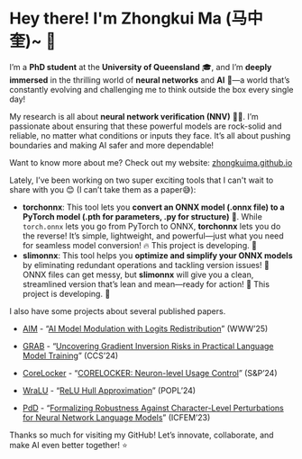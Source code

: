 # Hey there! I'm Zhongkui Ma (马中奎)~ 👋

I’m a **PhD student** at the **University of Queensland** 🎓, and I’m **deeply immersed** in the thrilling world of **neural networks** and **AI** 🤖—a world that’s constantly evolving and challenging me to think outside the box every single day!

My research is all about **neural network verification (NNV)** 🧠💪. I’m passionate about ensuring that these powerful models are rock-solid and reliable, no matter what conditions or inputs they face. It’s all about pushing boundaries and making AI safer and more dependable!



Want to know more about me? Check out my website: [zhongkuima.github.io](https://zhongkuima.github.io/)



Lately, I’ve been working on two super exciting tools that I can't wait to share with you 😊 (I can’t take them as a paper😅):

- **torchonnx**: This tool lets you **convert an ONNX model (.onnx file) to a PyTorch model (.pth for parameters, .py for structure)** 🔄. While `torch.onnx` lets you go from PyTorch to ONNX, **torchonnx** lets you do the reverse! It’s simple, lightweight, and powerful—just what you need for seamless model conversion! 🔥 This project is developing. 🫵
- **slimonnx**: This tool helps you **optimize and simplify your ONNX models** by eliminating redundant operations and tackling version issues! 🚀 ONNX files can get messy, but **slimonnx** will give you a clean, streamlined version that’s lean and mean—ready for action! 💪 This project is developing. 🫵



I also have some projects about several published papers.

- [AIM](https://github.com/UQ-Trust-Lab/AIM) - “[AI Model Modulation with Logits Redistribution](https://openreview.net/forum?id=lOSomJvrc5#discussion)” (WWW’25)
- [GRAB](https://github.com/UQ-Trust-Lab/GRAB) - “[Uncovering Gradient Inversion Risks in Practical Language Model Training](https://dl.acm.org/doi/abs/10.1145/3658644.3690292)” (CCS’24)

- [CoreLocker](https://github.com/CoreLocker/CoreLocker) - “[CORELOCKER: Neuron-level Usage Control](https://www.computer.org/csdl/proceedings-article/sp/2024/313000a222/1WPcYMh3F1C)” (S&P’24)

- [WraLU](https://github.com/UQ-Trust-Lab/WraLU) - “[ReLU Hull Approximation](https://dl.acm.org/doi/10.1145/3632917)” (POPL’24)
- [PdD](https://github.com/UQ-Trust-Lab/PdD) - “[Formalizing Robustness Against Character-Level Perturbations for Neural Network Language Models](https://link.springer.com/chapter/10.1007/978-981-99-7584-6_7)” (ICFEM’23)

 

Thanks so much for visiting my GitHub! Let’s innovate, collaborate, and make AI even better together! ⭐